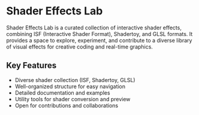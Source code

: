 # Shader Effects Lab

Shader Effects Lab is a curated collection of interactive shader effects, combining ISF (Interactive Shader Format), Shadertoy, and GLSL formats. It provides a space to explore, experiment, and contribute to a diverse library of visual effects for creative coding and real-time graphics.

## Key Features

- Diverse shader collection (ISF, Shadertoy, GLSL)
- Well-organized structure for easy navigation
- Detailed documentation and examples
- Utility tools for shader conversion and preview
- Open for contributions and collaborations
